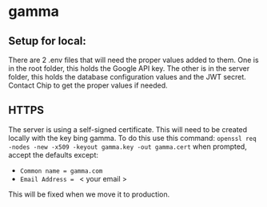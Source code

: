 # gamma

## Setup for local:

There are 2 .env files that will need the proper values added to them. One is in the root folder, this holds the Google API key. The other is in the server folder, this holds the database configuration values and the JWT secret. Contact Chip to get the proper values if needed.

## HTTPS

The server is using a self-signed certificate. This will need to be created locally with the key bing gamma. To do this use this command:
`openssl req -nodes -new -x509 -keyout gamma.key -out gamma.cert`
when prompted, accept the defaults except:

- `Common name = gamma.com`
- `Email Address = ` < your email >

This will be fixed when we move it to production.
